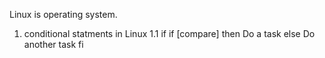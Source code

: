 Linux is operating system.

1. conditional statments in Linux
1.1 if 
	if [compare]
	then
	    Do a task
	else
	    Do another task
	fi
